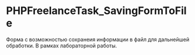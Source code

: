 # PHPFreelanceTask_SavingFormToFile

Форма с возможностью сохранеия информации в файл для дальнейшей обработки. В рамках лабораторной работы.